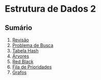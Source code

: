 # Estrutura de Dados 2

## Sumário

1. [Revisão](./revisao/complexidade_ordenacao.md)
2. [Problema de Busca](./revisao/problemaBusca.md)
3. [Tabela Hash](./hash/tabela_hash.md)
4. [Árvores](./arvore/arvores.md)
5. [Red Black](./arvore/redblack.md)
6. [Fila de Prioridades](./arvore/filaPrioridade.md)
7. [Grafos](./grafos/grafos.md)

<!-- ## Listas

1. [Formativa 1](./revisao/formativa_1/)
2. [Formativa 2](./revisao/formativa_2/)
3. [Formativa 3](./hash/formativa3/)
4. [Formativa 4](./arvore/formativa4/) -->
